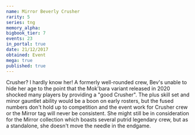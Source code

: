 ```yaml
---
name: Mirror Beverly Crusher
rarity: 5
series: tng
memory_alpha:
bigbook_tier: 7
events: 23
in_portal: true
date: 21/12/2017
obtained: Event
mega: true
published: true
---
```


Crusher? I hardly know her! A formerly well-rounded crew, Bev's unable to hide her age to the point that the Mok'bara variant released in 2020 shocked many players by providing a "good Crusher". The plus skill set and minor gauntlet ability would be a boon on early rosters, but the fused numbers don't hold up to competition and the event work for Crusher crew or the Mirror tag will never be consistent. She might still be in consideration for the Mirror collection which boasts several putrid legendary crew, but as a standalone, she doesn't move the needle in the endgame.
